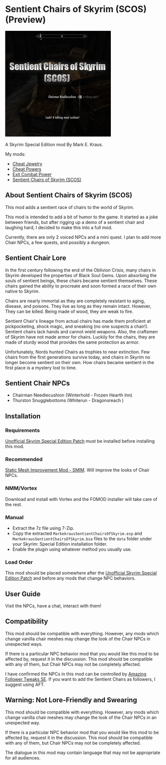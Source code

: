 # Sentient Chairs of Skyrim (SCOS) (Preview)

![Cheat Jewelry](logo.png)

A Skyrim Special Edition mod By Mark E. Kraus.

My mods:

* [Cheat Jewelry](https://www.nexusmods.com/skyrimspecialedition/mods/58973)
* [Cheat Powers](https://www.nexusmods.com/skyrimspecialedition/mods/58892)
* [Exit Combat Power](https://www.nexusmods.com/skyrimspecialedition/mods/58651)
* [Sentient Chairs of Skyrim (SCOS)](https://www.nexusmods.com/skyrimspecialedition/mods/59604)

## About Sentient Chairs of Skyrim (SCOS)

This mod adds a sentient race of chairs to the world of Skyrim.

This mod is intended to add a bit of humor to the game. It started as a joke between friends, but after rigging up a demo of a sentient chair and laughing hard, I decided to make this into a full mod.

Currently, there are only 2 voiced NPCs and a mini quest. I plan to add more Chair NPCs, a few quests, and possibly a dungeon.

## Sentient Chair Lore

In the first century following the end of the Oblivion Crisis, many chairs in Skyrim developed the properties of Black Soul Gems. Upon absorbing the souls of sentient beings, these chairs became sentient themselves. These chairs gained the ability to procreate and soon formed a race of their own native to Skyrim.

Chairs are nearly immortal as they are completely resistant to aging, disease, and poisons. They live as long as they remain intact. However, They can be killed. Being made of wood, they are weak to fire.

Sentient Chair's lineage from actual chairs has made them proficient at pickpocketing, shock magic, and sneaking (no one suspects a chair!). Sentient chairs lack hands and cannot wield weapons. Also, the craftsmen of Skyrim have not made armor for chairs. Luckily for the chairs, they are made of sturdy wood that provides the same protection as armor.

Unfortunately, Nords hunted Chairs as trophies to near extinction. Few chairs from the first generations survive today, and chairs in Skyrim no longer become sentient on their own. How chairs became sentient in the first place is a mystery lost to time.

## Sentient Chair NPCs

* Chairman Needlecushion (Winterhold - Frozen Hearth Inn)
* Thurston Snugglebottoms (Whiterun - Dragonsreach )

## Installation

### Requirements

[Unofficial Skyrim Special Edition Patch](https://www.nexusmods.com/skyrimspecialedition/mods/266) must be installed before installing this mod.

### Recommended

[Static Mesh Improvement Mod - SMIM](https://www.nexusmods.com/skyrimspecialedition/mods/659). Will improve the looks of Chair NPCs.

### NMM/Vortex

Download and install with Vortex and the FOMOD installer will take care of the rest.

### Manual

* Extract the 7z file using 7-Zip.
* Copy the extracted `MarkekrausSentientChairsOfSkyrim.esp` and `MarkekrausSentientChairsOfSkyrim.bsa` files to the `data` folder under your Skyrim: Special Edition installation folder.
* Enable the plugin using whatever method you usually use.

### Load Order

This mod should be placed somewhere after the [Unofficial Skyrim Special Edition Patch](https://www.nexusmods.com/skyrimspecialedition/mods/266) and before any mods that change NPC behaviors.

## User Guide

Visit the NPCs, have a chat, interact with them!

## Compatibility

This mod should be compatible with everything. However, any mods which change vanilla chair meshes may change the look of the Chair NPCs in unexpected ways.

If there is a particular NPC behavior mod that you would like this mod to be affected by, request it in the discussion. This mod should be compatible with any of them, but Chair NPCs may not be completely affected.

I have confirmed the NPCs in this mod can be controlled by [Amazing Follower Tweaks SE](https://www.nexusmods.com/skyrimspecialedition/mods/6656). If you want to add the Sentient Chairs as followers, I suggest using AFT.

## Warning: Not Lore-Friendly and Swearing

This mod should be compatible with everything. However, any mods which change vanilla chair meshes may change the look of the Chair NPCs in an unexpected way.

If there is a particular NPC behavior mod that you would like this mod to be affected by, request it in the discussion. This mod should be compatible with any of them, but Chair NPCs may not be completely affected.

The dialogue in this mod may contain language that may not be appropriate for all audiences.
